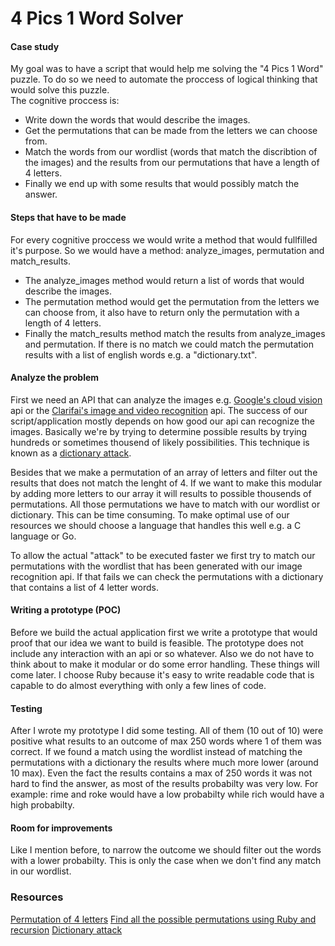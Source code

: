 # 4 Pics 1 Word Solver

#### Case study
My goal was to have a script that would help me solving the "4 Pics 1 Word" puzzle.
To do so we need to automate the proccess of logical thinking that would solve this puzzle.<br>
The cognitive proccess is:
- Write down the words that would describe the images.
- Get the permutations that can be made from the letters we can choose from.
- Match the words from our wordlist (words that match the discribtion of the images) and the results from our permutations that have a length of 4 letters.
- Finally we end up with some results that would possibly match the answer.

#### Steps that have to be made
For every cognitive proccess we would write a method that would fullfilled it's purpose.
So we would have a method: analyze_images, permutation and match_results.
- The analyze_images method would return a list of words that would describe the images.
- The permutation method would get the permutation from the letters we can choose from, it also have to return only the permutation with a length of 4 letters.
- Finally the match_results method match the results from analyze_images and permutation. If there is no match we could match the permutation results with a list of english words e.g. a "dictionary.txt".

#### Analyze the problem
First we need an API that can analyze the images e.g. [Google's cloud vision](https://cloud.google.com/vision) api or the [Clarifai's image and video recognition](https://clarifai.com/) api. The success of our script/application mostly depends on how good our api can recognize the images.
Basically we're by trying to determine possible results by trying hundreds or sometimes thousend of likely possibilities. This technique is known as a [dictionary attack](https://en.wikipedia.org/wiki/Dictionary_attack).

Besides that we make a permutation of an array of letters and filter out the results that does not match the lenght of 4. If we want to make this modular by adding more letters to our array it will results to possible thousends of permutations. All those permutations we have to match with our wordlist or dictionary. This can be time consuming. To make optimal use of our resources we should choose a language that handles this well e.g. a C language or Go.

To allow the actual "attack" to be executed faster we first try to match our permutations with the wordlist that has been generated with our image recognition api. If that fails we can check the permutations with a dictionary that contains a list of 4 letter words.

#### Writing a prototype (POC)
Before we build the actual application first we write a prototype that would proof that our idea we want to build is feasible. The prototype does not include any interaction with an api or so whatever. Also we do not have to think about to make it modular or do some error handling. These things will come later. I choose Ruby because it's easy to write readable code that is capable to do almost everything with only a few lines of code.

#### Testing
After I wrote my prototype I did some testing. All of them (10 out of 10) were positive what results to an outcome of max 250 words where 1 of them was correct. If we found a match using the wordlist instead of matching the permutations with a dictionary the results where much more lower (around 10 max). Even the fact the results contains a max of 250 words it was not hard to find the answer, as most of the results probabilty was very low. For example: rime and
roke would have a low probabilty while rich would have a high probabilty.

#### Room for improvements
Like I mention before, to narrow the outcome we should filter out the words with a lower probabilty. This is only the case when we don't find any match in our wordlist.

### Resources
[Permutation of 4 letters](https://www.quora.com/How-many-permutations-of-4-letters-can-be-made-out-of-the-letters-of-the-word-examination)
[Find all the possible permutations using Ruby and recursion](https://stackoverflow.com/questions/25224321/find-all-the-possible-permutations-using-ruby-and-recursion)
[Dictionary attack](https://en.wikipedia.org/wiki/Dictionary_attack)